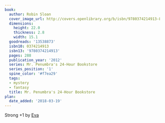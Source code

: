 ```yaml
---
book:
  author: Robin Sloan
  cover_image_url: http://covers.openlibrary.org/b/isbn/9780374214913-L.jpg
  dimensions:
    height: 22.0
    thickness: 2.8
    width: 15.1
  goodreads: '13538873'
  isbn10: 0374214913
  isbn13: '9780374214913'
  pages: 288
  publication_year: '2012'
  series: Mr. Penumbra's 24-Hour Bookstore
  series_position: '1'
  spine_color: '#f7ea29'
  tags:
  - mystery
  - fantasy
  title: Mr. Penumbra's 24-Hour Bookstore
plan:
  date_added: '2018-03-19'
---
```


Strong +1 by [Eva](https://booksinthefridge.at/2014/11/26/)
